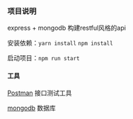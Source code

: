 ### 项目说明

express + mongodb 构建restful风格的api

安装依赖：`yarn install` `npm install`

启动项目：`npm run start`

#### 工具
[Postman](https://www.postman.com/) 接口测试工具

[mongodb](https://www.mongodb.com/download-center/community) 数据库
